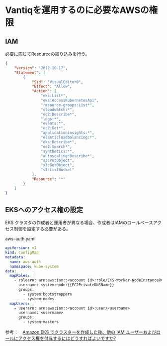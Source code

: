 # Vantiqを運用するのに必要なAWSの権限

## IAM
必要に応じてResourceの絞り込みを行う。
```json
{
    "Version": "2012-10-17",
    "Statement": [
        {
            "Sid": "VisualEditor0",
            "Effect": "Allow",
            "Action": [
                "eks:List*",
                "eks:AccessKubernetesApi",
                "resource-groups:List*",
                "cloudwatch:*",
                "ec2:Describe*",
                "logs:*",
                "events:*",
                "ec2:Get*",
                "applicationinsights:*",
                "elasticloadbalancing:*",
                "eks:Describe*",
                "ec2:Search*",
                "synthetics:*",
                "autoscaling:Describe*",
                "s3:PutObject",
                "s3:GetObject",
                "s3:ListBucket"
            ],
            "Resource": "*"
        }
    ]
}
```

## EKSへのアクセス権の設定
EKS クラスタの作成者と運用者が異なる場合、作成者はIAMのロールベースアクセス制御を設定する必要がある。

aws-auth.yaml

```yaml
apiVersion: v1
kind: ConfigMap
metadata:
  name: aws-auth
  namespace: kube-system
data:
  mapRoles: |
    - rolearn: arn:aws:iam::<account id>:role/EKS-Worker-NodeInstanceRole-<role id>   
      username: system:node:{{EC2PrivateDNSName}}
      groups:
        - system:bootstrappers
        - system:nodes
  mapUsers: |
    - userarn: arn:aws:iam::<account id>:user/<username>
      username: <username>
      groups:
        - system:masters
```
参考：　[Amazon EKS でクラスターを作成した後、他の IAM ユーザーおよびロールにアクセス権を付与するにはどうすればよいですか?](https://aws.amazon.com/jp/premiumsupport/knowledge-center/amazon-eks-cluster-access/)
